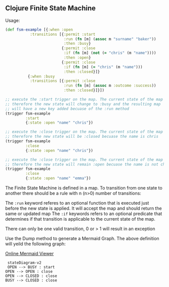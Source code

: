 ## Clojure Finite State Machine

Usage:

```clojure
(def fsm-example [{:when :open
           :transitions [{:permit :start
                          :run (fn [m] (assoc m "surname" "baker"))
                          :then :busy}
                         {:permit :close
                          :if (fn [m] (not (= "chris" (m "name"))))
                          :then :open}
                         {:permit :close
                          :if (fn [m] (= "chris" (m "name")))
                          :then :closed}]}
          {:when :busy
           :transitions [{:permit :close
                          :run (fn [m] (assoc m :outcome :success))
                          :then :closed}]}])

;; execute the :start trigger on the map. The current state of the map is :open
;; therefore the new state will change to :busy and the resulting map
;; will have a new key added becuase of the :run method
(trigger fsm-example
         :start
         {:state :open "name" "chris"})

;; execute the :close trigger on the map. The current state of the map is :open
;; therefore the new state will be :closed becuase the name is chris
(trigger fsm-example
         :close
         {:state :open "name" "chris"})

;; execute the :close trigger on the map. The current state of the map is :open
;; therefore the new state will remain :open becuase the name is not chris
(trigger fsm-example
         :close
         {:state :open "name" "emma"})
```

The Finite State Machine is defined in a map. To transition from one state to another there should be a rule with n (n>0) number of transitions:

The `:run` keyword referes to an optional function that is executed just before the new state is applied. It will accept the map and should return the same or updated map
The `:if` keywords refers to an optional predicate that determines if that transition is applicable to the current state of the map.

There can only be one valid transition, 0 or > 1 will result in an exception

Use the Dump method to generate a Mermaid Graph. The above definition will yeild the following graph:

[Online Mermaid Viewer](https://mermaid-js.github.io/mermaid-live-editor/#/edit/eyJjb2RlIjoiIHN0YXRlRGlhZ3JhbS12MiBcbiBPUEVOIC0tPiBCVVNZIDogc3RhcnRcbk9QRU4gLS0+IE9QRU4gOiBjbG9zZVxuT1BFTiAtLT4gQ0xPU0VEIDogY2xvc2VcbkJVU1kgLS0+IENMT1NFRCA6IGNsb3NlICIsIm1lcm1haWQiOnt9LCJ1cGRhdGVFZGl0b3IiOnRydWV9)

``` mermaid 
 stateDiagram-v2 
 OPEN --> BUSY : start
OPEN --> OPEN : close
OPEN --> CLOSED : close
BUSY --> CLOSED : close 
```
